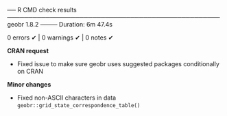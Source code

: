 ── R CMD check results ────────────────────────────────────────────────── geobr 1.8.2 ────
Duration: 6m 47.4s

0 errors ✔ | 0 warnings ✔ | 0 notes ✔



**CRAN request**
- Fixed issue to make sure geobr uses suggested packages conditionally on CRAN

**Minor changes**
- Fixed non-ASCII characters in data `geobr::grid_state_correspondence_table()`

